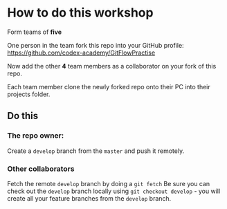 # How to do this workshop

Form teams of **five**

One person in the team fork this repo into your GitHub profile: https://github.com/codex-academy/GitFlowPractise

Now add the other **4** team members as a collaborator on your fork of this repo.

Each team member clone the newly forked repo onto their PC into their projects folder.

## Do this

### The repo owner:

Create a `develop` branch from the `master` and push it remotely. 

### Other collaborators

Fetch the remote `develop` branch by doing a `git fetch`
Be sure you can check out the `develop` branch locally using `git checkout develop` - you will create all your feature branches from the `develop` branch.



